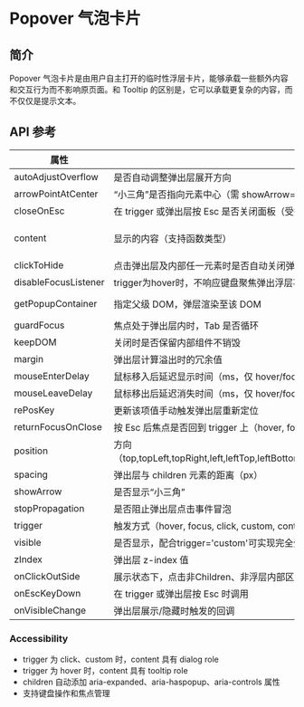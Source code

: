 # Popover 气泡卡片

## 简介
Popover 气泡卡片是由用户自主打开的临时性浮层卡片，能够承载一些额外内容和交互行为而不影响原页面。和 Tooltip 的区别是，它可以承载更复杂的内容，而不仅仅是提示文本。

## API 参考

| 属性                  | 说明                                                         | 类型                                               | 默认值      | 版本     |
| --------------------- | ------------------------------------------------------------ | -------------------------------------------------- | ----------- | -------- |
| autoAdjustOverflow    | 是否自动调整弹出层展开方向                                   | boolean                                            | true        |          |
| arrowPointAtCenter    | “小三角”是否指向元素中心（需 showArrow=true）                | boolean                                            | true        | 0.34.0   |
| closeOnEsc            | 在 trigger 或弹出层按 Esc 是否关闭面板（受控时无效）         | boolean                                            | true        | 2.8.0    |
| content               | 显示的内容（支持函数类型）                                   | ReactNode \| ({ initialFocusRef }) => ReactNode    |             | 2.8.0    |
| clickToHide           | 点击弹出层及内部任一元素时是否自动关闭弹层                   | boolean                                            | false       | 0.24.0   |
| disableFocusListener  | trigger为hover时，不响应键盘聚焦弹出浮层事件                 | boolean                                            | true        | 2.17.0   |
| getPopupContainer     | 指定父级 DOM，弹层渲染至该 DOM                              | function():HTMLElement                             | () => document.body |         |
| guardFocus            | 焦点处于弹出层内时，Tab 是否循环                             | boolean                                            | true        | 2.8.0    |
| keepDOM               | 关闭时是否保留内部组件不销毁                                 | boolean                                            | false       | 2.31.0   |
| margin                | 弹出层计算溢出时的冗余值                                    | number\|object                                     |             | 2.25.0   |
| mouseEnterDelay       | 鼠标移入后延迟显示时间（ms，仅 hover/focus 时生效）          | number                                             | 50          |          |
| mouseLeaveDelay       | 鼠标移出后延迟消失时间（ms，仅 hover/focus 时生效）          | number                                             | 50          |          |
| rePosKey              | 更新该项值手动触发弹出层重新定位                            | string\|number                                     |             |          |
| returnFocusOnClose    | 按 Esc 后焦点是否回到 trigger 上（hover, focus, click 时生效）| boolean                                            | true        | 2.8.0    |
| position              | 方向（top,topLeft,topRight,left,leftTop,leftBottom,right,rightTop,rightBottom,bottom,bottomLeft,bottomRight） | string | "bottom" |          |
| spacing               | 弹出层与 children 元素的距离（px）                           | number\|object                                     | 4/10        |          |
| showArrow             | 是否显示“小三角”                                            | boolean                                            |             |          |
| stopPropagation       | 是否阻止弹出层点击事件冒泡                                  | boolean                                            | false       | 0.34.0   |
| trigger               | 触发方式（hover, focus, click, custom, contextMenu）         | string                                             | 'hover'     |          |
| visible               | 是否显示，配合trigger='custom'可实现完全受控                 | boolean                                            |             |          |
| zIndex                | 弹出层 z-index 值                                            | number                                             | 1030        |          |
| onClickOutSide        | 展示状态下，点击非Children、非浮层内部区域时回调             | function(e:event)                                  |             | 2.1.0    |
| onEscKeyDown          | 在 trigger 或弹出层按 Esc 时调用                             | function(e:event)                                  |             | 2.8.0    |
| onVisibleChange       | 弹出层展示/隐藏时触发的回调                                 | function(isVisible:boolean)                        |             |          |

### Accessibility

- trigger 为 click、custom 时，content 具有 dialog role
- trigger 为 hover 时，content 具有 tooltip role
- children 自动添加 aria-expanded、aria-haspopup、aria-controls 属性
- 支持键盘操作和焦点管理
